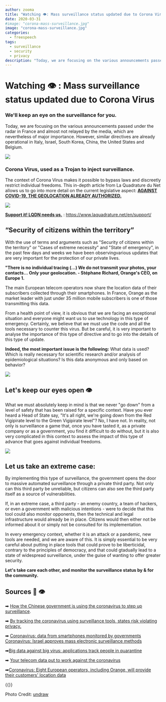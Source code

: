 ```yaml
---
author: zooma
title: "Watching 👁️: Mass surveillance status updated due to Corona Virus"
date: 2020-03-31
#image: "corona-mass-surveillance.jpg"
image: "corona-mass-surveillance.jpg"
categories:
  - freespeech
tags:
  - surveillance
  - security
  - privacy
description: "Today, we are focusing on the various announcements passed under the radar in France and almost not relayed by the media, which are nevertheless of major importance. However, similar directives are already operational in Italy, Israel, South Korea, China, the United States and Belgium."
---
```


# Watching 👁️ : Mass surveillance status updated due to Corona Virus

### We'll keep an eye on the surveillance for you.
Today, we are focusing on the various announcements passed under the radar in France and almost not relayed by the media, which are nevertheless of major importance. However, similar directives are already operational in Italy, Israel, South Korea, China, the United States and Belgium.

![](https://i.imgur.com/XPluhSH.jpg)

### Corona Virus, used as a Trojan to inject surveillance.
The context of Corona Virus makes it possible to bypass laws and discreetly restrict individual freedoms. This in-depth article from La Quadrature du Net allows us to go into more detail on the current legislative aspect: **[AGAINST COVID-19, THE GEOLOCATION ALREADY AUTHORIZED.](https://www.laquadrature.net/2020/03/19/contre-le-covid-19-la-geolocalisation-deja-autorisee/)**

![](https://i.imgur.com/RUJIYBO.png)

**[Support it! LQDN needs us.](https://www.laquadrature.net/en/support/)** : https://www.laquadrature.net/en/support/


## “Security of citizens within the territory”
With the use of terms and arguments such as "Security of citizens within the territory" or "Cases of extreme necessity" and "State of emergency", in the past few days and weeks we have been observingvarious updates that are very important for the protection of our private lives.


**"There is no individual tracing (...) We do not transmit your photos, your contacts... Only your geolocation.   - Stéphane Richard, Orange's CEO, on Europe 1.**

The main European telecom operators now share the location data of their subscribers collected through their smartphones. In France, Orange as the market leader with just under 35 million mobile subscribers is one of those transmitting this data.

From a health point of view, it is obvious that we are facing an exceptional situation and everyone might want us to use technology in this type of emergency. Certainly, we believe that we must use the code and all the tools necessary to counter this virus. But be careful, it is very important to analyse the importance of this type of directive and to go into the details of this type of update.

**Indeed, the most important issue is the following:** What data is used? Which is really necessary for scientific research and/or analysis of epidemiological situations? Is this data anonymous and only based on behavior?

![](https://i.imgur.com/z0QvLPU.jpg)



## Let's keep our eyes open 👁️

What we must absolutely keep in mind is that we never "go down" from a level of safety that has been raised for a specific context. Have you ever heard a Head of State say, "It's all right, we're going down from the Red Vigipirate level to the Green Vigipirate level"? No, I have not. In reality, not only is surveillance a game that, once you have tasted it, as a private company or as a government, you find it difficult to do without, but it is also very complicated in this context to assess the impact of this type of advance that goes against individual freedoms.

![](https://i.imgur.com/BRyYCvP.jpg)


## Let us take an extreme case:
By implementing this type of surveillance, the government opens the door to massive automated surveillance through a private third party. Not only can this third party be unreliable, but citizens can also see the third party itself as a source of vulnerabilities.

If, in an extreme case, a third party - an enemy country, a team of hackers, or even a government with malicious intentions - were to decide that this tool could also monitor opponents, then the technical and legal infrastructure would already be in place. Citizens would then either not be informed about it or simply not be consulted for its implementation.

In every emergency context, whether it is an attack or a pandemic, new tools are needed, and we are aware of this. It is simply essential to be very careful about putting in place tools that could prove to be liberticidal, contrary to the principles of democracy, and that could gtadually lead to a state of widespread surveillance, under the guise of wanting to offer greater security.

**Let's take care each other, and monitor the surveillance status by & for the community.**




## Sources 📰 👁️

➡ [How the Chinese government is using the coronavirus to step up surveillance](https://www.01net.com/actualites/comment-le-gouvernement-chinois-se-sert-du-coronavirus-pour-intensifier-sa-surveillance-1867686.html).

➡ [By tracking the coronavirus using surveillance tools, states risk violating privacy.](https://www.lopinion.fr/edition/wsj/en-pistant-coronavirus-outils-surveillance-etats-enfreindre-vie-privee-214745)

➡ [Coronavirus: data from smartphones monitored by governments](https://www.lebigdata.fr/coronavirus-donnees-smartphones) [Coronavirus: Israel approves mass electronic surveillance methods](https://www.lemonde.fr/international/article/2020/03/17/israel-approuve-des-methodes-de-surveillance-electronique-de-masse-contre-le-coronavirus_6033390_3210.html)

➡[Big data against big virus: applications track people in quarantine](http://www.rfi.fr/fr/science/20200309-coronavirus-epidemie-chine-coree-sud-big-data-contre-big-virus)

➡ [Your telecom data put to work against the coronavirus](https://www.lecho.be/dossiers/coronavirus/vos-donnees-telecoms-mises-a-contribution-face-au-coronavirus/10214128.html)

➡[Coronavirus: Eight European operators, including Orange, will provide their customers' location data](https://www.lci.fr/high-tech/coronavirus-huit-operateurs-europeens-dont-orange-vont-fournir-les-donnees-de-localisation-de-leurs-clients-2149157.html#)

 {{<tweet id="1240668694310793216">}}

Photo Credit: [undraw](https://undraw.co/illustrations) 
